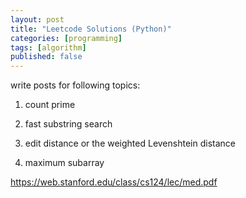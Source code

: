 ```yaml
---
layout: post
title: "Leetcode Solutions (Python)"
categories: [programming]
tags: [algorithm]
published: false
---
```


write posts for following topics: 

1. count prime

2. fast substring search

3. edit distance or the weighted Levenshtein distance 

4. maximum subarray

https://web.stanford.edu/class/cs124/lec/med.pdf